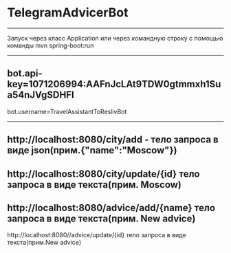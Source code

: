 # TelegramAdvicerBot
***
Запуск через класс Application или через командную строку с помощью команды mvn spring-boot:run
***
bot.api-key=1071206994:AAFnJcLAt9TDW0gtmmxh1Sua54nJVgSDHFI
---
bot.username=TravelAssistantToReslivBot
***
http://localhost:8080/city/add - тело запроса в виде json(прим.{"name":"Moscow"})
---
http://localhost:8080/city/update/{id} тело запроса в виде текста(прим. Moscow)
---
http://localhost:8080/advice/add/{name} тело запроса в виде текста(прим. New advice)
---
http://localhost:8080//advice/update/{id} тело запроса в виде текста(прим.New advice)

